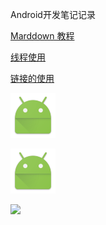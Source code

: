 Android开发笔记记录

[Marddown 教程](http://www.jianshu.com/p/q81RER)

[线程使用](./线程使用.md)

[链接的使用](http://www.jianshu.com)

![](./app/src/main/res/mipmap-hdpi/ic_launcher.png)

[![图片带链接](./app/src/main/res/mipmap-hdpi/ic_launcher.png)](http://www.baidu.com)

![](http://upload-images.jianshu.io/upload_images/259-0ad0d0bfc1c608b6.jpg?imageMogr2/auto-orient/strip%7CimageView2/2/w/1240)
